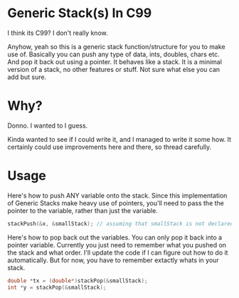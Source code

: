 # Generic Stack(s) In C99

I think its C99? I don't really know. 

Anyhow, yeah so this is a generic stack function/structure for you to make use of. Basically you can push any type of
data, ints, doubles, chars etc. And pop it back out using a pointer. It behaves like a stack. It is a minimal version of
a stack, no other features or stuff. Not sure what else you can add but sure.

# Why?

Donno. I wanted to I guess.

Kinda wanted to see if I could write it, and I managed to write it some how. It certainly could use improvements
here and there, so thread carefully.

# Usage

Here's how to push ANY variable onto the stack. Since this implementation of Generic Stacks make heavy use of pointers,
you'll need to pass the the pointer to the variable, rather than just the variable.

```c
stackPush(&x, &smallStack); // assuming that smallStack is not declared as a pointer
```

Here's how to pop back out the variables. You can only pop it back into a pointer variable. Currently you just need to
remember what you pushed on the stack and what order. I'll update the code if I can figure out how to do it 
automatically. But for now, you have to remember extactly whats in your stack.

```c
double *tx = (double*)stackPop(&smallStack);
int *y = stackPop(&smallStack);
```

